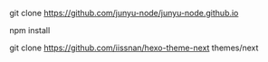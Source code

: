 git clone https://github.com/junyu-node/junyu-node.github.io

npm install

git clone https://github.com/iissnan/hexo-theme-next themes/next